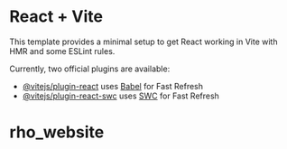 # React + Vite

This template provides a minimal setup to get React working in Vite with HMR and some ESLint rules.

Currently, two official plugins are available:

- [@vitejs/plugin-react](https://github.com/vitejs/vite-plugin-react/blob/main/packages/plugin-react/README.md) uses [Babel](https://babeljs.io/) for Fast Refresh
- [@vitejs/plugin-react-swc](https://github.com/vitejs/vite-plugin-react-swc) uses [SWC](https://swc.rs/) for Fast Refresh
# rho_website
